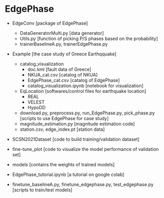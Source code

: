 # EdgePhase

- EdgeConv [package of EdgePhase]
  - DataGeneratorMulti.py [data generator]
  - Utils.py [function of picking P/S phases based on the  probability]
  - trainerBaselineA.py, trainerEdgePhase.py

- Example [the case study of Greece Earthqquake]
  -  catalog_visualization 
      - doc.kml [fault data of Greece]
      -  NKUA_cat.csv [catalog of NKUA]
      -  EdgePhase_cat.csv [catalog of EdgePhase]
      -  catalog_visualization.ipynb [notebook for visualization]
  -  EqLocation [softwares/control files for earthquake location]
      -  REAL
      -  VELEST
      -  HypoDD
  - download.py, preprocess.py, run_EdgePhase.py, pick_phase.py [scripts to use EdgePhase for case study]
  - magnitude_estimation.py [magnitude estimation code]
  - station.csv, edge_index.pt [station data]
 
- SCSN2021Dataset [code to build training/validation dataset]
- fine-tune_plot [code to visualize the model performance of validation set]
- models [contains the weights of trained models]

- EdgePhase_tutorial.ipynb [a tutorial on google colab]
- finetune_baselineA.py, finetune_edgephase.py, test_edgephase.py [scripts to train/test models]
